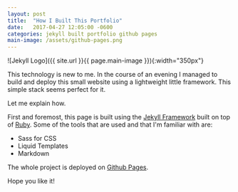 ```yaml
---
layout: post
title:  "How I Built This Portfolio"
date:   2017-04-27 12:05:00 -0600
categories: jekyll built portfolio github pages
main-image: /assets/github-pages.png
---
```


![Jekyll Logo]({{ site.url }}{{ page.main-image }}){:width="350px"}

This technology is new to me. In the course of an evening I managed to build and deploy this small website using a lightweight little framework. This simple stack seems perfect for it.

Let me explain how.

First and foremost, this page is built using the [Jekyll Framework](https://jekyllrb.com) built on top of [Ruby](http://tryruby.org/levels/1/challenges/0). Some of the tools that are used and that I'm familiar with are:
- Sass for CSS
- Liquid Templates
- Markdown

The whole project is deployed on [Github Pages](https://pages.github.com).

Hope you like it!

